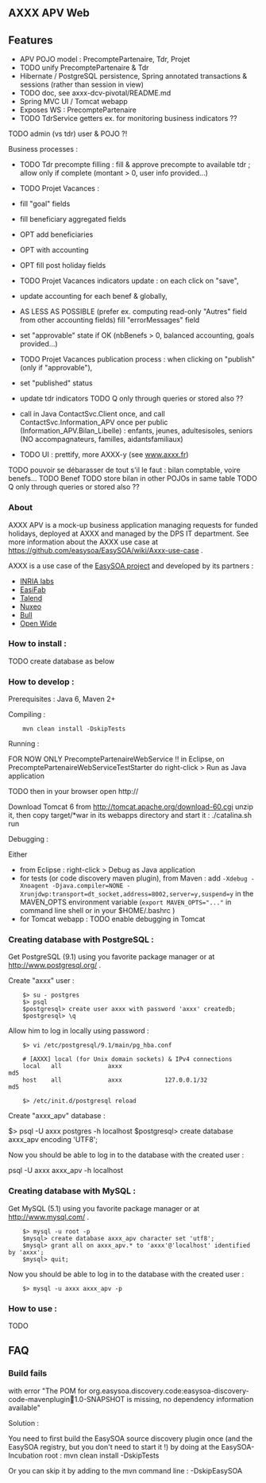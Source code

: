 ## AXXX APV Web


## Features
* APV POJO model : PrecomptePartenaire, Tdr, Projet
 * TODO unify PrecomptePartenaire & Tdr
* Hibernate / PostgreSQL persistence, Spring annotated transactions & sessions (rather than session in view)
 * TODO doc, see axxx-dcv-pivotal/README.md
* Spring MVC UI / Tomcat webapp
* Exposes WS : PrecomptePartenaire
 * TODO TdrService getters ex. for monitoring business indicators ??

TODO admin (vs tdr) user & POJO ?!

Business processes :
* TODO Tdr precompte filling : fill & approve precompte to available tdr ; allow only if complete (montant > 0, user info provided...)
* TODO Projet Vacances :
 * fill "goal" fields
 * fill beneficiary aggregated fields
 * OPT add beneficiaries
 * OPT with accounting
 * OPT fill post holiday fields
* TODO Projet Vacances indicators update : on each click on "save",
 * update accounting for each benef & globally,
 * AS LESS AS POSSIBLE (prefer ex. computing read-only "Autres" field from other accounting fields) fill "errorMessages" field
 * set "approvable" state if OK (nbBenefs > 0, balanced accounting, goals provided...)
* TODO Projet Vacances publication process : when clicking on "publish" (only if "approvable"),
 * set "published" status
 * update tdr indicators TODO Q only through queries or stored also ??
 * call in Java ContactSvc.Client once, and call ContactSvc.Information_APV once per public (Information_APV.Bilan_Libelle) : enfants, jeunes, adultesisoles, seniors (NO accompagnateurs, familles, aidantsfamiliaux)

* TODO UI : prettify, more AXXX-y (see www.axxx.fr)

TODO pouvoir se débarasser de tout s'il le faut : bilan comptable, voire benefs...
TODO Benef
TODO store bilan in other POJOs in same table
TODO Q only through queries or stored also ??


### About
AXXX APV is a mock-up business application managing requests for funded holidays, deployed at AXXX and managed by the DPS IT department.
See more information about the AXXX use case at https://github.com/easysoa/EasySOA/wiki/Axxx-use-case .

AXXX is a use case of the [EasySOA project](http://www.easysoa.org) and developed by its partners :
* [INRIA labs](http://www.inria.fr)
* [EasiFab](http://easifab.net)
* [Talend](http://www.talend.com)
* [Nuxeo](http://www.nuxeo.org)
* [Bull](http://www.bull.com)
* [Open Wide](http://www.openwide.fr)


### How to install :
TODO create database as below


### How to develop :

Prerequisites : Java 6, Maven 2+

Compiling :

        mvn clean install -DskipTests

Running :

FOR NOW ONLY PrecomptePartenaireWebService !!
        in Eclipse, on PrecomptePartenaireWebServiceTestStarter do right-click > Run as Java application

TODO then in your browser open http://

Download Tomcat 6 from http://tomcat.apache.org/download-60.cgi
unzip it, then copy target/*war in its webapps directory and start it : ./catalina.sh run

Debugging :

Either
* from Eclipse : right-click > Debug as Java application
* for tests (or code discovery maven plugin), from Maven : add ```-Xdebug -Xnoagent -Djava.compiler=NONE -Xrunjdwp:transport=dt_socket,address=8002,server=y,suspend=y``` in the MAVEN_OPTS environment variable (```export MAVEN_OPTS="..."``` in command line shell or in your $HOME/.bashrc )
* for Tomcat webapp : TODO enable debugging in Tomcat


### Creating database with PostgreSQL :

Get PostgreSQL (9.1) using you favorite package manager or at http://www.postgresql.org/ .

Create "axxx" user :

        $> su - postgres
        $> psql
        $postgresql> create user axxx with password 'axxx' createdb;
        $postgresql> \q

Allow him to log in locally using password :

        $> vi /etc/postgresql/9.1/main/pg_hba.conf

        # [AXXX] local (for Unix domain sockets) & IPv4 connections
        local   all             axxx                                    md5
        host    all             axxx            127.0.0.1/32            md5

        $> /etc/init.d/postgresql reload

Create "axxx_apv" database :

$> psql -U axxx postgres -h localhost
$postgresql> create database axxx_apv encoding 'UTF8';

Now you should be able to log in to the database with the created user :

psql -U axxx axxx_apv -h localhost


### Creating database with MySQL :

Get MySQL (5.1) using you favorite package manager or at http://www.mysql.com/ .

        $> mysql -u root -p
        $mysql> create database axxx_apv character set 'utf8';
        $mysql> grant all on axxx_apv.* to 'axxx'@'localhost' identified by 'axxx';
        $mysql> quit;

Now you should be able to log in to the database with the created user :

        $> mysql -u axxx axxx_apv -p


### How to use :
TODO




## FAQ

### Build fails
with error "The POM for org.easysoa.discovery.code:easysoa-discovery-code-mavenplugin:jar:1.0-SNAPSHOT is missing, no dependency information available" 

Solution :

You need to first build the EasySOA source discovery plugin once (and the EasySOA registry, but you don't need to start it !) by doing at the EasySOA-Incubation root : mvn clean install -DskipTests

Or you can skip it by adding to the mvn command line : -DskipEasySOA

